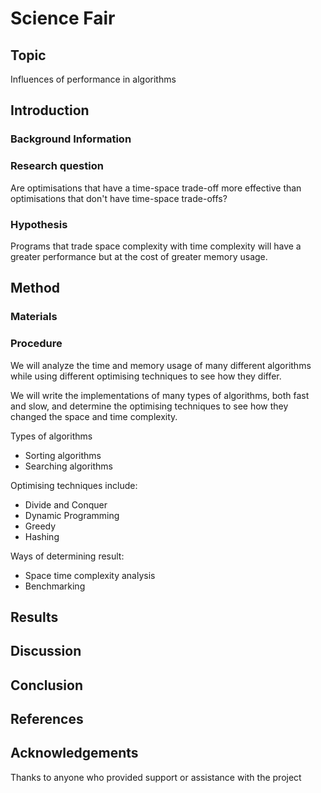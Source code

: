 # Science Fair

## Topic

Influences of performance in algorithms

## Introduction

### Background Information

### Research question

Are optimisations that have a time-space trade-off more effective than optimisations that don't have time-space trade-offs?

### Hypothesis

Programs that trade space complexity with time complexity will have a greater performance but at the cost of greater memory usage.

## Method

### Materials

### Procedure

We will analyze the time and memory usage of many different algorithms while using different optimising techniques to see how they differ.

We will write the implementations of many types of algorithms, both fast and slow, and determine the optimising techniques to see how they changed the space and time complexity.  

Types of algorithms
* Sorting algorithms
* Searching algorithms

Optimising techniques include:
* Divide and Conquer
* Dynamic Programming
* Greedy
* Hashing

Ways of determining result:
* Space time complexity analysis
* Benchmarking

## Results

[Insert graphs here]: #

[Analysis of data]: #

## Discussion

[Explanation of how the results support or refute the hypothesis]: #

[Comparison of the results to previous research]: #

[Discussion of the limitations of the study and suggestions for further research]: #

## Conclusion

[Summary of the findings]: #

[Discussion of the significance of the results]: #

## References

## Acknowledgements

Thanks to anyone who provided support or assistance with the project
